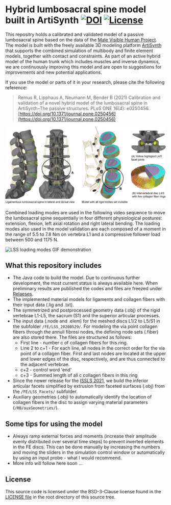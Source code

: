 # Hybrid lumbosacral spine model built in ArtiSynth [![DOI](https://zenodo.org/badge/DOI/10.5281/zenodo.4453702.svg)](https://doi.org/10.5281/zenodo.4453702) [![License](https://img.shields.io/badge/License-BSD%203--Clause-green.svg)](https://opensource.org/licenses/BSD-3-Clause)

This repositry holds a calibrated and validated model of a passive lumbosacral spine based on the data of the [Male Visible Human Project](https://www.nlm.nih.gov/research/visible/visible_human.html). The model is built with the freely available 3D modeling platform [ArtiSynth](https://www.artisynth.org) that supports the combined simulation of multibody and finite element models, together with contact and constraints. As part of an active hybrid model of the human trunk which includes muscles and inverse dynamics, we are continuously improving this model and are open to suggestions for improvements and new potential applications.  

If you use the model or parts of it in your research, please cite the following reference:  
> Remus R, Lipphaus A, Neumann M, Bender B (2021) Calibration and validation of a novel hybrid model of the lumbosacral spine in ArtiSynth–The passive structures. PLoS ONE 16(4): e0250456. [https://doi.org/10.1371/journal.pone.0250456](https://doi.org/10.1371/journal.pone.0250456)
 
![General model overwiev](LSS_Model_overview.PNG)


Combined loading modes are used in the following video sequence to move the lumbosacral spine sequentially in four different physiological postures: extension, flexion, left axial rotation and right lateral bending. The loading modes also used in the model validation are each composed of a moment in the range of 5.5 to 7.8 Nm on vertebra L1 and a compressive follower load between 500 and 1175 N.

![LSS loading modes GIF demonstration](LSS_CombinedLoadingModes_LSS.gif)


## What this repository includes
* The Java code to build the model. Due to continuous further development, the most current status is always available here. When preliminary results are published the codes and files are freezed under [Relaeses](https://github.com/RemusR9/artisynth_lumbosacralSpineModel/releases).
* The implemented material models for ligaments and collagen fibers with their input data (.lig and .txt). 
* The symmetrized and postprocessed geometry data (.obj) of the rigid vertebrae L1-L5, the sacrum (S1) and the superior articular processes.
* The input data (.node and .elem) for the meshed discs L1/2 to L5/S1 in the subfolder `/FE/LSS_20200529/`. For modeling the via point collagen fibers through the annuli fibrosi nodes, the defining node sets (.fiber) are also stored there. The files are structured as follows: 
  - First line - number c of collagen fibers for this ring. 
  - Line 2 to c+1 - For each line, all nodes in the correct order for the via point of a collagen fiber. First and last nodes are located at the upper and lower edges of the disc, respectively, and are thus connected to the adjacent vertebrae. 
  - c+2 - control word 'end'
  - c+3 - Summed length of all c collagen fibers in this ring
* Since the newer release for the [ISSLS 2021](https://www.issls.org/issls-annual-meeting-2021/), we build the inferior articular facets simplified by extrusion from faceted surfaces (.obj) from the `/FE/LSS_Facets/` subfolder.
* Auxiliary geometries (.obj) to automatically identify the location of collagen fibers in the disc to assign varying material parameters (`/RB/auxGeometries/`). 


## Some tips for using the model
- Always ramp external forces and moments (increase their amplitude evenly distributed over several time steps) to prevent inverted elements in the FE discs. This can be done manually by increasing the numbers and moving the sliders in the simulation control window or automatically by using an input probe - what I would recommend. 
- More info will follow here soon ...


## License
This source code is licensed under the BSD-3-Clause license found in the [LICENSE file](LICENSE.md) in the root directory of this source tree. 
